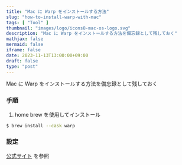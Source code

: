 ```yaml
---
title: "Mac に Warp をインストールする方法"
slug: "how-to-install-warp-with-mac"
tags: [ "Tool" ]
thumbnail: "images/logo/icons8-mac-os-logo.svg"
description: "Mac に Warp をインストールする方法を備忘録として残しておく"
mathjax: false
mermaid: false
iframe: false
date: 2023-11-13T13:00:00+09:00
draft: false
type: "post"
---
```


Mac に Warp をインストールする方法を備忘録として残しておく

### 手順

1. home brew を使用してインストール

```bash
$ brew install --cask warp 
```

### 設定

[公式サイト](https://docs.warp.dev/getting-started/readme) を参照
